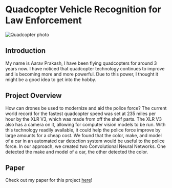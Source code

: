 # Quadcopter Vehicle Recognition for Law Enforcement

![Quadcopter photo](https://cdn.shopify.com/s/files/1/0123/4406/6148/files/FPV_Beginners_Guide_04_FPV_Drones.jpg?v=1574831391)

## Introduction

My name is Aarav Prakash, I have been flying quadcopters for around 3 years now. I have noticed that quadcopter technology continues to improve and is becoming more and more powerful. Due to this power, I thought it might be a good idea to get into the hobby.

## Project Overview

How can drones be used to modernize and aid the police force? The current world record for the fastest quadcopter speed was set at 235 miles per hour by the XLR V3, which was made from off the shelf parts. The XLR V3 also has a camera on it, allowing for computer vision models to be run. With this technology readily available, it could help the police force improve by large amounts for a cheap cost. We found that the color, make, and model of a car in an automated car detection system would be useful to the police force. In our approach, we created two Convolutional Neural Networks. One detected the make and model of a car, the other detected the color. 

## Paper

Check out my paper for this project [here](https://github.com/A0Prakash/Car_Detection_System_for_Quadcopters/blob/main/Vehicle%20Recognition%20for%20Law%20Enforcement.pdf)!
